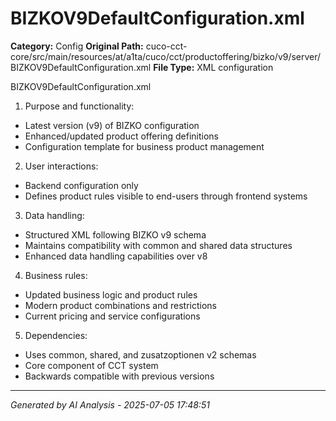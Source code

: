 # BIZKOV9DefaultConfiguration.xml

**Category:** Config
**Original Path:** cuco-cct-core/src/main/resources/at/a1ta/cuco/cct/productoffering/bizko/v9/server/BIZKOV9DefaultConfiguration.xml
**File Type:** XML configuration

BIZKOV9DefaultConfiguration.xml
1. Purpose and functionality:
- Latest version (v9) of BIZKO configuration
- Enhanced/updated product offering definitions
- Configuration template for business product management

2. User interactions:
- Backend configuration only
- Defines product rules visible to end-users through frontend systems

3. Data handling:
- Structured XML following BIZKO v9 schema
- Maintains compatibility with common and shared data structures
- Enhanced data handling capabilities over v8

4. Business rules:
- Updated business logic and product rules
- Modern product combinations and restrictions
- Current pricing and service configurations

5. Dependencies:
- Uses common, shared, and zusatzoptionen v2 schemas
- Core component of CCT system
- Backwards compatible with previous versions

---
*Generated by AI Analysis - 2025-07-05 17:48:51*
